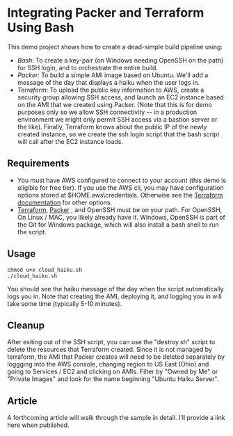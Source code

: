 # Integrating Packer and Terraform Using Bash

This demo project shows how to create a dead-simple build pipeline using:

* _Bash_:  To create a key-pair (on Windows needing OpenSSH on the path) for SSH login, and to orchestrate the entire build.
* _Packer_: To build a simple AMI image based on Ubuntu.  We'll add a message of the day that displays a haiku when the user logs in.  
* _Terraform_: To upload the public key information to AWS, create a security group allowing SSH access, and launch an EC2 instance based on the AMI that we created using Packer.   (Note that this is for demo purposes only so we allow SSH connectivity -- in a production environment we might only permit SSH access via a bastion server or the like).  Finally, Terraform knows about the public IP of the newly created instance, so we create the ssh login script that the bash script will call after the EC2 instance loads.

## Requirements

* You must have AWS configured to connect to your account (this demo is eligible for free tier).  If you use the AWS cli, you may have configuration options stored at $HOME\.aws\credentials.  Otherwise see the [Terraform documentation](https://www.terraform.io/docs/providers/aws/index.html) for other options.
* [Terraform](https://www.terraform.io/downloads.html), [Packer](https://www.packer.io/downloads.html) , and OpenSSH must be on your path.  For OpenSSH, On Linux / MAC, you likely already have it.  Windows, OpenSSH is part of the Git for Windows package, which will also install a bash shell to run the script.

## Usage

```
chmod u+x cloud_haiku.sh
./cloud_haiku.sh
```

You should see the haiku message of the day when the script automatically logs you in.  Note that creating the AMI, deploying it, and logging you in will take some time (typically 5-10 minutes).

## Cleanup

After exiting out of the SSH script, you can use the "destroy.sh" script to delete the resources that Terraform created.  Since it is not managed by terraform, the AMI that Packer creates will need to be deleted separately by loggging into the AWS console, changing region to US East (Ohio) and going to Services / EC2 and clicking on AMIs.  Filter by "Owned by Me" or "Private Images" and look for the name beginning "Ubuntu Haiku Server".

## Article

A forthcoming article will walk through the sample in detail.  I'll provide a link here when published.